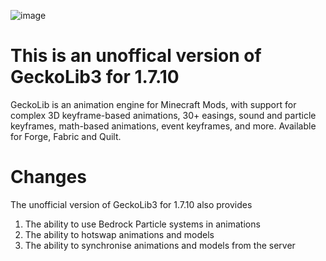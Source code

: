 ![image](https://github.com/Goodbird-git/Geckolib3-1.7.10/assets/80464896/42ef909a-fe97-4395-83c6-b618e89ab6df)

# This is an unoffical version of GeckoLib3 for 1.7.10
GeckoLib is an animation engine for Minecraft Mods, with support for complex 3D keyframe-based animations, 30+ easings, sound and particle keyframes, math-based animations, event keyframes, and more. Available for Forge, Fabric and Quilt.
# Changes
The unofficial version of GeckoLib3 for 1.7.10 also provides 
1) The ability to use Bedrock Particle systems in animations
2) The ability to hotswap animations and models
3) The ability to synchronise animations and models from the server 
